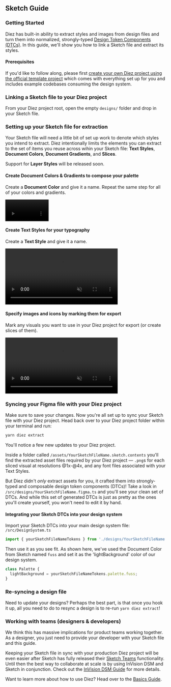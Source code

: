 ## Sketch Guide

### Getting Started

Diez has built-in ability to extract styles and images from design files and turn them into normalized, strongly-typed [Design Token Components (DTCs)](/glossary/#tokens). In this guide, we'll show you how to link a Sketch file and extract its styles.

#### Prerequisites

If you'd like to follow along, please first [create your own Diez project using the official template project](/getting-started/#set-up) which comes with everything set up for you and includes example codebases consuming the design system.

### Linking a Sketch file to your Diez project
From your Diez project root, open the empty `designs/` folder and drop in your Sketch file.

### Setting up your Sketch file for extraction
Your Sketch file will need a little bit of set up work to denote which styles you intend to extract. Diez intentionally limits the elements you can extract to the set of items you reuse across wihin your Sketch file: **Text Styles**, **Document Colors**, **Document Gradients**, and **Slices**.

<div class="aside">Support for <strong>Layer Styles</strong> will be released soon.</div>

#### Create Document Colors & Gradients to compose your palette
Create a **Document Color** and give it a name. Repeat the same step for all of your colors and gradients.

<video width="27%" autoplay loop muted playsinline>
    <source src="@theme/assets/vids/sketch-color.mp4" type="video/mp4">
</video>

#### Create Text Styles for your typography
Create a **Text Style** and give it a name.

<video width="70%" autoplay loop muted playsinline>
    <source src="@theme/assets/vids/sketch-text-style.mp4" type="video/mp4">
</video>

#### Specify images and icons by marking them for export
Mark any visuals you want to use in your Diez project for export (or create slices of them).

<video width="70%" autoplay loop muted playsinline>
    <source src="@theme/assets/vids/sketch-export.mp4" type="video/mp4">
</video>


### Syncing your Figma file with your Diez project
Make sure to save your changes. Now you're all set up to sync your Sketch file with your Diez project. Head back over to your Diez project folder within your terminal and run:

```bash
yarn diez extract
```

You'll notice a few new updates to your Diez project.

Inside a folder called `/assets/YourSketchFileName.sketch.contents` you'll find the extracted asset files required by your Diez project — `.png`s for each sliced visual at resolutions @1x-@4x, and any font files associated with your Text Styles.

But Diez didn't _only_ extract assets for you, it crafted them into strongly-typed and composable design token components (DTCs)! Take a look in `/src/designs/YourSketchFileName.figma.ts` and you'll see your clean set of DTCs. And while this set of generated DTCs is just as pretty as the ones you'll create yourself, you won't need to edit it by hand.

#### Integrating your Sketch DTCs into your design system

Import your Sketch DTCs into your main design system file: `/src/DesignSystem.ts`

```typescript
import { yourSketchFileNameTokens } from './designs/YourSketchFileName.sketch';
```

Then use it as you see fit. As shown here, we've used the Document Color from Sketch named `fuss` and set it as the 'lightBackground' color of our design system.

```typescript
class Palette {
  lightBackground = yourSketchFileNameTokens.palette.fuss;
}
```

### Re-syncing a design file

Need to update your designs? Perhaps the best part, is that once you hook it up, all you need to do to resync a design is to re-run `yarn diez extract`!

### Working with teams (designers & developers)

We think this has massive implications for product teams working together. As a designer, you just need to provide your developer with your Sketch file and this guide.

Keeping your Sketch file in sync with your production Diez project will be even easier after Sketch has fully released their [Sketch Teams](https://www.sketch.com/teams/) functionality. Until then the best way to collaborate at scale is by using InVision DSM and Sketch in conjunction. Check out the [InVision DSM Guide](/getting-started/dsm) for more details.

Want to learn more about how to use Diez? Head over to the [Basics Guide](/getting-started/the-basics).
